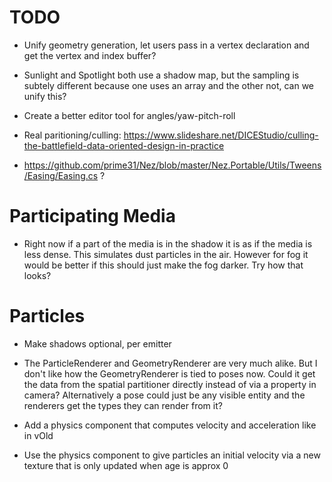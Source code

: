 # TODO

- Unify geometry generation, let users pass in a vertex declaration and get the vertex and index buffer?

- Sunlight and Spotlight both use a shadow map, but the sampling is subtely different because one uses an array and the other not, can we unify this?

- Create a better editor tool for angles/yaw-pitch-roll

- Real paritioning/culling: https://www.slideshare.net/DICEStudio/culling-the-battlefield-data-oriented-design-in-practice

- https://github.com/prime31/Nez/blob/master/Nez.Portable/Utils/Tweens/Easing/Easing.cs ?


# Participating Media
- Right now if a part of the media is in the shadow it is as if the media is less dense. This simulates dust particles in the air.
However for fog it would be better if this should just make the fog darker. Try how that looks?

# Particles
- Make shadows optional, per emitter
- The ParticleRenderer and GeometryRenderer are very much alike. But I don't like how the GeometryRenderer is tied to
poses now. Could it get the data from the spatial partitioner directly instead of via a property in camera? Alternatively a
pose could just be any visible entity and the renderers get the types they can render from it?

- Add a physics component that computes velocity and acceleration like in vOld
- Use the physics component to give particles an initial velocity via a new texture that is only updated when age is approx 0